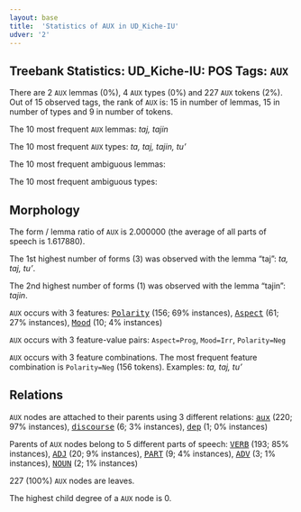 ```yaml
---
layout: base
title:  'Statistics of AUX in UD_Kiche-IU'
udver: '2'
---
```


## Treebank Statistics: UD_Kiche-IU: POS Tags: `AUX`

There are 2 `AUX` lemmas (0%), 4 `AUX` types (0%) and 227 `AUX` tokens (2%).
Out of 15 observed tags, the rank of `AUX` is: 15 in number of lemmas, 15 in number of types and 9 in number of tokens.

The 10 most frequent `AUX` lemmas: <em>taj, tajin</em>

The 10 most frequent `AUX` types:  <em>ta, taj, tajin, tuʼ</em>

The 10 most frequent ambiguous lemmas: 

The 10 most frequent ambiguous types:  



## Morphology

The form / lemma ratio of `AUX` is 2.000000 (the average of all parts of speech is 1.617880).

The 1st highest number of forms (3) was observed with the lemma “taj”: <em>ta, taj, tuʼ</em>.

The 2nd highest number of forms (1) was observed with the lemma “tajin”: <em>tajin</em>.

`AUX` occurs with 3 features: <tt><a href="quc_iu-feat-Polarity.html">Polarity</a></tt> (156; 69% instances), <tt><a href="quc_iu-feat-Aspect.html">Aspect</a></tt> (61; 27% instances), <tt><a href="quc_iu-feat-Mood.html">Mood</a></tt> (10; 4% instances)

`AUX` occurs with 3 feature-value pairs: `Aspect=Prog`, `Mood=Irr`, `Polarity=Neg`

`AUX` occurs with 3 feature combinations.
The most frequent feature combination is `Polarity=Neg` (156 tokens).
Examples: <em>ta, taj, tuʼ</em>


## Relations

`AUX` nodes are attached to their parents using 3 different relations: <tt><a href="quc_iu-dep-aux.html">aux</a></tt> (220; 97% instances), <tt><a href="quc_iu-dep-discourse.html">discourse</a></tt> (6; 3% instances), <tt><a href="quc_iu-dep-dep.html">dep</a></tt> (1; 0% instances)

Parents of `AUX` nodes belong to 5 different parts of speech: <tt><a href="quc_iu-pos-VERB.html">VERB</a></tt> (193; 85% instances), <tt><a href="quc_iu-pos-ADJ.html">ADJ</a></tt> (20; 9% instances), <tt><a href="quc_iu-pos-PART.html">PART</a></tt> (9; 4% instances), <tt><a href="quc_iu-pos-ADV.html">ADV</a></tt> (3; 1% instances), <tt><a href="quc_iu-pos-NOUN.html">NOUN</a></tt> (2; 1% instances)

227 (100%) `AUX` nodes are leaves.

The highest child degree of a `AUX` node is 0.

